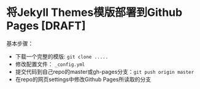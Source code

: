 # 将Jekyll Themes模版部署到Github Pages [DRAFT]

基本步骤：
- 下载一个完整的模版: `git clone .....`
- 修改配置文件： `_config.yml`
- 提交代码到自己repo的master或gh-pages分支：`git push origin master`
- 在repo的网页settings中修改Github Pages所读取的分支

